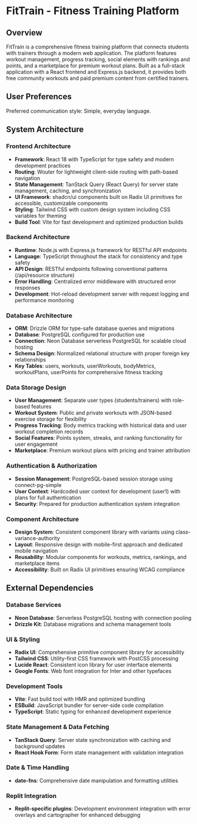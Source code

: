 # FitTrain - Fitness Training Platform

## Overview

FitTrain is a comprehensive fitness training platform that connects students with trainers through a modern web application. The platform features workout management, progress tracking, social elements with rankings and points, and a marketplace for premium workout plans. Built as a full-stack application with a React frontend and Express.js backend, it provides both free community workouts and paid premium content from certified trainers.

## User Preferences

Preferred communication style: Simple, everyday language.

## System Architecture

### Frontend Architecture
- **Framework**: React 18 with TypeScript for type safety and modern development practices
- **Routing**: Wouter for lightweight client-side routing with path-based navigation
- **State Management**: TanStack Query (React Query) for server state management, caching, and synchronization
- **UI Framework**: shadcn/ui components built on Radix UI primitives for accessible, customizable components
- **Styling**: Tailwind CSS with custom design system including CSS variables for theming
- **Build Tool**: Vite for fast development and optimized production builds

### Backend Architecture
- **Runtime**: Node.js with Express.js framework for RESTful API endpoints
- **Language**: TypeScript throughout the stack for consistency and type safety
- **API Design**: RESTful endpoints following conventional patterns (/api/resource structure)
- **Error Handling**: Centralized error middleware with structured error responses
- **Development**: Hot-reload development server with request logging and performance monitoring

### Database Architecture
- **ORM**: Drizzle ORM for type-safe database queries and migrations
- **Database**: PostgreSQL configured for production use
- **Connection**: Neon Database serverless PostgreSQL for scalable cloud hosting
- **Schema Design**: Normalized relational structure with proper foreign key relationships
- **Key Tables**: users, workouts, userWorkouts, bodyMetrics, workoutPlans, userPoints for comprehensive fitness tracking

### Data Storage Design
- **User Management**: Separate user types (students/trainers) with role-based features
- **Workout System**: Public and private workouts with JSON-based exercise storage for flexibility
- **Progress Tracking**: Body metrics tracking with historical data and user workout completion records
- **Social Features**: Points system, streaks, and ranking functionality for user engagement
- **Marketplace**: Premium workout plans with pricing and trainer attribution

### Authentication & Authorization
- **Session Management**: PostgreSQL-based session storage using connect-pg-simple
- **User Context**: Hardcoded user context for development (user1) with plans for full authentication
- **Security**: Prepared for production authentication system integration

### Component Architecture
- **Design System**: Consistent component library with variants using class-variance-authority
- **Layout**: Responsive design with mobile-first approach and dedicated mobile navigation
- **Reusability**: Modular components for workouts, metrics, rankings, and marketplace items
- **Accessibility**: Built on Radix UI primitives ensuring WCAG compliance

## External Dependencies

### Database Services
- **Neon Database**: Serverless PostgreSQL hosting with connection pooling
- **Drizzle Kit**: Database migrations and schema management tools

### UI & Styling
- **Radix UI**: Comprehensive primitive component library for accessibility
- **Tailwind CSS**: Utility-first CSS framework with PostCSS processing
- **Lucide React**: Consistent icon library for user interface elements
- **Google Fonts**: Web font integration for Inter and other typefaces

### Development Tools
- **Vite**: Fast build tool with HMR and optimized bundling
- **ESBuild**: JavaScript bundler for server-side code compilation
- **TypeScript**: Static typing for enhanced development experience

### State Management & Data Fetching
- **TanStack Query**: Server state synchronization with caching and background updates
- **React Hook Form**: Form state management with validation integration

### Date & Time Handling
- **date-fns**: Comprehensive date manipulation and formatting utilities

### Replit Integration
- **Replit-specific plugins**: Development environment integration with error overlays and cartographer for enhanced debugging
